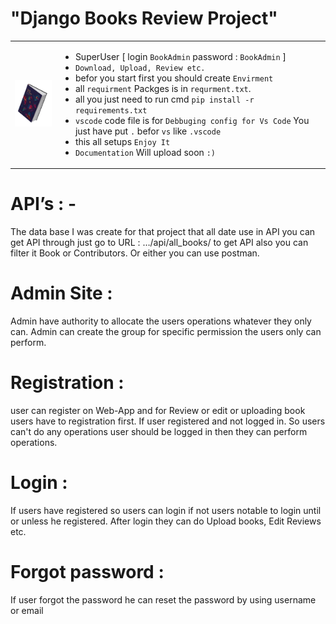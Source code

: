  # "Django Books Review Project" 
 
 <table>
 <td>
  
  <img src="header-img.png" width="105px;">
  
  </td>
  <td>
  
   - SuperUser [ login `BookAdmin` password : `BookAdmin` ]
   - `Download, Upload, Review etc.`
   - befor you start first you should create `Envirment`
   - all `requirment` Packges is in `requrment.txt`.
   - all you just need to run cmd `pip install -r requirements.txt`
   - `vscode` code file is for `Debbuging config for Vs Code`
      You just have put `.` befor `vs` like `.vscode`
   - this all setups `Enjoy It`
   - `Documentation` Will upload soon `:)`
   
 </td>
</table>

# API’s : - 
The data base I was create for that project that all date use in API you can get API through just go to URL : …/api/all_books/
to get API also you can filter it Book or Contributors. Or either you can use postman. 

# Admin Site :
Admin have authority to allocate the users operations whatever they only can. Admin can create the group for specific permission the users only can perform. 

# Registration :
user can register on Web-App and for Review or edit or uploading book users have to registration first. If user
registered and not logged in. So users can't do any operations user should be logged in then they can perform
operations. 

# Login :
If users have registered so users can login if not users notable to login until or unless he registered. After login they can do Upload books, Edit Reviews etc. 

# Forgot password :
If user forgot the password he can reset the password by using username or email
